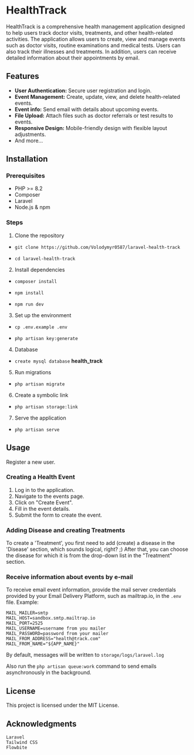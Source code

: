 # HealthTrack

HealthTrack is a comprehensive health management application designed to help users track doctor visits, treatments, and other health-related activities. The application allows users to create, view and manage events such as doctor visits, routine examinations and medical tests. Users can also track their illnesses and treatments. In addition, users can receive detailed information about their appointments by email.

## Features

* **User Authentication:** Secure user registration and login.
* **Event Management:** Create, update, view, and delete health-related events.
* **Event info:** Send email with details about upcoming events.
* **File Upload:** Attach files such as doctor referrals or test results to events.
* **Responsive Design:** Mobile-friendly design with flexible layout adjustments.
* And more...

## Installation

### Prerequisites

* PHP >= 8.2
* Composer
* Laravel
* Node.js & npm

### Steps

1. Clone the repository

* ```git clone https://github.com/Volodymyr0587/laravel-health-track```

* ```cd laravel-health-track```

2. Install dependencies

* ```composer install```

* ```npm install```

* ```npm run dev```

3. Set up the environment

* ```cp .env.example .env```

* ```php artisan key:generate```

4. Database

* ```create mysql database``` **health_track**

5. Run migrations

* ```php artisan migrate```

6. Create a symbolic link

* ```php artisan storage:link```

7. Serve the application

* ```php artisan serve```

## Usage
Register a new user.

### Creating a Health Event

1. Log in to the application.
2. Navigate to the events page.
3. Click on "Create Event".
4. Fill in the event details.
5. Submit the form to create the event.

### Adding Disease and creating Treatments

To create a 'Treatment', you first need to add (create) a disease in the 'Disease' section, which sounds logical, right? ;) After that, you can choose the disease for which it is from the drop-down list in the "Treatment" section.

### Receive information about events by e-mail

To receive email event information, provide the mail server credentials provided by your Email Delivery Platform, such as mailtrap.io, in the ```.env``` file.
Example:
```
MAIL_MAILER=smtp
MAIL_HOST=sandbox.smtp.mailtrap.io
MAIL_PORT=2525
MAIL_USERNAME=username from you mailer
MAIL_PASSWORD=password from your mailer
MAIL_FROM_ADDRESS="health@track.com"
MAIL_FROM_NAME="${APP_NAME}"
``` 
By default, messages will be written to ```storage/logs/laravel.log```


Also run the ```php artisan queue:work``` command to send emails asynchronously in the background.

## License

This project is licensed under the MIT License.

## Acknowledgments

    Laravel
    Tailwind CSS
    Flowbite
